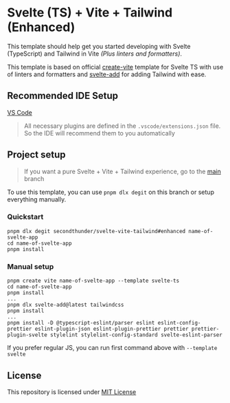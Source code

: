 # Svelte (TS) + Vite + Tailwind (Enhanced)

This template should help get you started developing with Svelte (TypeScript) and Tailwind in Vite _(Plus linters and formatters)_.

This template is based on official [create-vite](https://github.com/vitejs/vite/tree/main/packages/create-vite/template-svelte-ts) template for Svelte TS with use of linters and formatters and [svelte-add](https://github.com/svelte-add/tailwindcss) for adding Tailwind with ease.

## Recommended IDE Setup

[VS Code](https://code.visualstudio.com/)

> All necessary plugins are defined in the `.vscode/extensions.json` file. So the IDE will recommend them to you automatically

## Project setup

> If you want a pure Svelte + Vite + Tailwind experience, go to the [main](https://github.com/SecondThundeR/svelte-vite-tailwind/tree/main) branch

To use this template, you can use `pnpm dlx degit` on this branch or setup everything manually.

### Quickstart

```shell
pnpm dlx degit secondthunder/svelte-vite-tailwind#enhanced name-of-svelte-app
cd name-of-svelte-app
pnpm install
```

### Manual setup

```shell
pnpm create vite name-of-svelte-app --template svelte-ts
cd name-of-svelte-app
pnpm install
...
pnpm dlx svelte-add@latest tailwindcss
pnpm install
...
pnpm install -D @typescript-eslint/parser eslint eslint-config-prettier eslint-plugin-json eslint-plugin-prettier prettier prettier-plugin-svelte stylelint stylelint-config-standard svelte-eslint-parser
```

If you prefer regular JS, you can run first command above with `--template svelte`

## License

This repository is licensed under [MIT License](https://github.com/SecondThundeR/svelte-vite-tailwind/blob/main/LICENSE)
